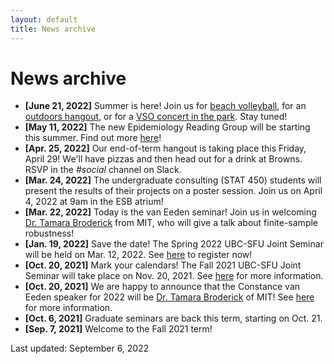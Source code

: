 ```yaml
---
layout: default
title: News archive
---
```


# News archive

- **[June 21, 2022]** Summer is here! Join us for
[beach volleyball](./sports), for an
[outdoors hangout](./hangouts), or for a
[VSO concert in the park](https://www.vancouversymphony.ca/event/the-vso-at-deer-lake/).
Stay tuned!
- **[May 11, 2022]** The new Epidemiology Reading Group will be starting this summer.
Find out more [here](./reading-groups)!
- **[Apr. 25, 2022]** Our end-of-term hangout is taking place this Friday, April 29!
We'll have pizzas and then head out for a drink at Browns.
RSVP in the *#social* channel on Slack.
- **[Mar. 24, 2022]** The undergraduate consulting (STAT 450) students
will present the results of their projects on a poster session.
Join us on April 4, 2022 at 9am in the ESB atrium!
- **[Mar. 22, 2022]** Today is the van Eeden seminar!
Join us in welcoming [Dr. Tamara Broderick](https://tamarabroderick.com/) from MIT,
who will give a talk about finite-sample robustness!
- **[Jan. 19, 2022]** Save the date! The Spring 2022 UBC-SFU Joint Seminar will be held on Mar. 12, 2022. See [here](./ubc-sfu) to register now!
- **[Oct. 20, 2021]** Mark your calendars! The Fall 2021 UBC-SFU Joint Seminar will take place on Nov. 20, 2021. See [here](./ubc-sfu) for more information.
- **[Oct. 20, 2021]** We are happy to announce that the
	Constance van Eeden speaker for 2022 will be
	[Dr. Tamara Broderick](https://tamarabroderick.com/) of MIT!
	See [here](./van-eeden) for more information.
- **[Oct. 6, 2021]** Graduate seminars are back this term, starting on Oct. 21.
- **[Sep. 7, 2021]** Welcome to the Fall 2021 term!


Last updated: September 6, 2022
